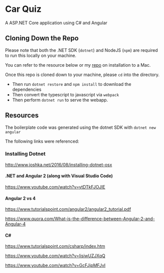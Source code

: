 # Car Quiz
A ASP.NET Core application using C# and Angular



## Cloning Down the Repo
Please note that both the .NET SDK (`dotnet`) and NodeJS (`npm`) are required to run this locally on your machine.

You can refer to the resource below or my [repo](https://github.com/tomtom28/hello-unix) on installation to a Mac.

Once this repo is cloned down to your machine, please `cd` into the directory. 

- Then run `dotnet restore` and `npm install` to download the dependencies
- Then convert the typescript to javascript via `webpack`
- Then perform `dotnet run` to serve the webapp.


## Resources
The boilerplate code was generated using the dotnet SDK with `dotnet new angular`

The following links were referenced:



### Installing Dotnet
http://www.joshka.net/2016/08/installing-dotnet-osx



#### .NET and Angular 2 (along with Visual Studio Code)
https://www.youtube.com/watch?v=ytDTkFJOJIE



#### Angular 2 vs 4
https://www.tutorialspoint.com/angular2/angular2_tutorial.pdf

https://www.quora.com/What-is-the-difference-between-Angular-2-and-Angular-4



#### C#
https://www.tutorialspoint.com/csharp/index.htm

https://www.youtube.com/watch?v=lisiwUZJXqQ

https://www.youtube.com/watch?v=GcFJjpMFJvI